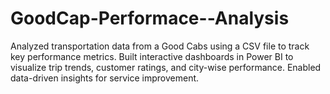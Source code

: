 # GoodCap-Performace--Analysis
Analyzed transportation data from a Good Cabs using a CSV file to track key performance metrics. Built interactive dashboards in Power BI to visualize trip trends, customer ratings, and city-wise performance. Enabled data-driven insights for service improvement.
